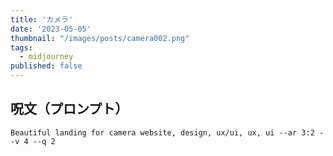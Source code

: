 ```yaml
---
title: 'カメラ'
date: '2023-05-05'
thumbnail: "/images/posts/camera002.png"
tags:
  - midjourney
published: false
---
```


## 呪文（プロンプト）
```
Beautiful landing for camera website, design, ux/ui, ux, ui --ar 3:2 --v 4 --q 2
```